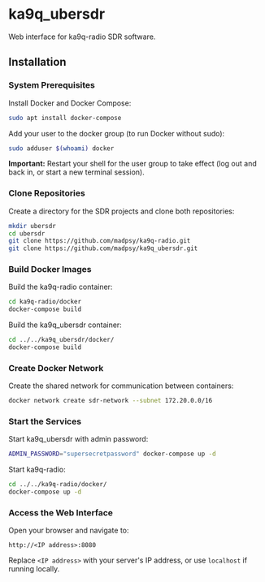 # ka9q_ubersdr

Web interface for ka9q-radio SDR software.

## Installation

### System Prerequisites

Install Docker and Docker Compose:
```bash
sudo apt install docker-compose
```

Add your user to the docker group (to run Docker without sudo):
```bash
sudo adduser $(whoami) docker
```

**Important:** Restart your shell for the user group to take effect (log out and back in, or start a new terminal session).

### Clone Repositories

Create a directory for the SDR projects and clone both repositories:
```bash
mkdir ubersdr
cd ubersdr
git clone https://github.com/madpsy/ka9q-radio.git
git clone https://github.com/madpsy/ka9q_ubersdr.git
```

### Build Docker Images

Build the ka9q-radio container:
```bash
cd ka9q-radio/docker
docker-compose build
```

Build the ka9q_ubersdr container:
```bash
cd ../../ka9q_ubersdr/docker/
docker-compose build
```

### Create Docker Network

Create the shared network for communication between containers:
```bash
docker network create sdr-network --subnet 172.20.0.0/16
```

### Start the Services

Start ka9q_ubersdr with admin password:
```bash
ADMIN_PASSWORD="supersecretpassword" docker-compose up -d
```

Start ka9q-radio:
```bash
cd ../../ka9q-radio/docker/
docker-compose up -d
```

### Access the Web Interface

Open your browser and navigate to:
```
http://<IP address>:8080
```

Replace `<IP address>` with your server's IP address, or use `localhost` if running locally.
